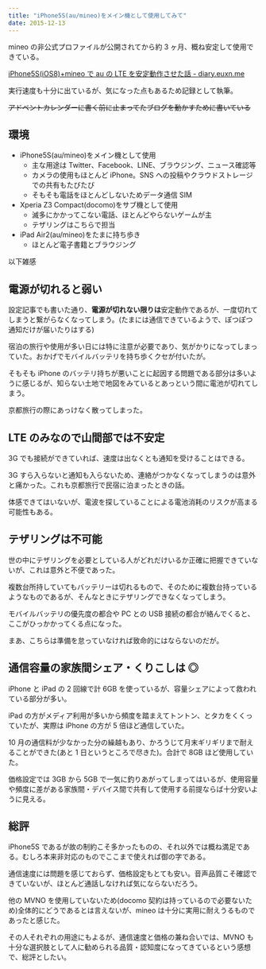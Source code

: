 ```yaml
---
title: "iPhone5S(au/mineo)をメイン機として使用してみて"
date: 2015-12-13
---
```


mineo の非公式プロファイルが公開されてから約 3 ヶ月、概ね安定して使用できている。

[iPhone5S(iOS8)+mineo で au の LTE を安定動作させた話 - diary.euxn.me](https://diary.euxn.me/entry/2015-09-18-stabilize-au-iphone5s-ios8-with-mineo-lte-network.md)

実行速度も十分に出ているが、気になった点もあるため記録として執筆。

<del>アドベントカレンダーに書く前に止まってたブログを動かすために書いている</del>

## 環境

- iPhone5S(au/mineo)をメイン機として使用
  - 主な用途は Twitter、Facebook、LINE、ブラウジング、ニュース確認等
  - カメラの使用もほとんど iPhone。SNS への投稿やクラウドストレージでの共有もたびたび
  - そもそも電話をほとんどしないためデータ通信 SIM
- Xperia Z3 Compact(docomo)をサブ機として使用
  - 滅多にかかってこない電話、ほとんどやらないゲームが主</li>
  - テザリングはこちらで担当
- iPad Air2(au/mineo)をたまに持ち歩き
  - ほとんど電子書籍とブラウジング

以下雑感

## 電源が切れると弱い

設定記事でも書いた通り、<strong>電源が切れない限りは</strong>安定動作であるが、一度切れてしまうと繋がらなくなってしまう。(たまには通信できているようで、ぽつぽつ通知だけが届いたりはする)

宿泊の旅行や使用が多い日には特に注意が必要であり、気がかりになってしまっていた。おかげでモバイルバッテリを持ち歩くクセが付いたが。

そもそも iPhone のバッテリ持ちが悪いことに起因する問題である部分は多いように感じるが、知らない土地で地図をみているとあっという間に電池が切れてしまう。

京都旅行の際にあっけなく散ってしまった。

## LTE のみなので山間部では不安定

3G でも接続ができていれば、速度は出なくとも通知を受けることはできる。

3G すら入らないと通知も入らないため、連絡がつかなくなってしまうのは意外と痛かった。これも京都旅行で民宿に泊まったときの話。

体感できてはいないが、電波を探していることによる電池消耗のリスクが高まる可能性もある。

## テザリングは不可能

世の中にテザリングを必要としている人がどれだけいるか正確に把握できていないが、これは意外と不便であった。

複数台所持していてもバッテリーは切れるもので、そのために複数台持っているようなものであるが、そんなときにテザリングできなくなってしまう。

モバイルバッテリの優先度の都合や PC との USB 接続の都合が絡んでくると、ここがひっかかってくる点になった。

まあ、こちらは準備を怠っていなければ致命的にはならないのだが。

## 通信容量の家族間シェア・くりこしは ◎

iPhone と iPad の 2 回線で計 6GB を使っているが、容量シェアによって救われている部分が多い。

iPad の方がメディア利用が多いから頻度を踏まえてトントン、とタカをくくっていたが、実際は iPhone の方が 5 倍ほど通信していた。

10 月の通信料が少なかった分の繰越もあり、かろうじて月末ギリギリまで耐えることができた(あと 1 日というところで尽きた)。合計で 8GB ほど使用していた。

価格設定では 3GB から 5GB で一気に釣りあがってしまってはいるが、使用容量や頻度に差がある家族間・デバイス間で共有して使用する前提ならば十分安いように見える。

## 総評

iPhone5S であるが故の制約こそ多かったものの、それ以外では概ね満足である。むしろ本来非対応のものでここまで使えれば御の字である。

通信速度には問題を感じておらず、価格設定もとても安い。音声品質こそ確認できていないが、ほとんど通話しなければ気にならないだろう。

他の MVNO を使用していないため(docomo 契約は持っているので必要ないため)全体的にどうであるとは言えないが、mineo は十分に実用に耐えうるものであったと感じた。

その人それぞれの用途にもよるが、通信速度と価格の兼ね合いでは、MVNO も十分な選択肢として人に勧められる品質・認知度になってきているという感想で、総評としたい。
